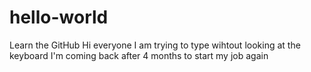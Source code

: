 # hello-world
Learn the GitHub
Hi everyone 
I am trying to type wihtout looking at the keyboard
I'm coming back after 4 months to start my job again
